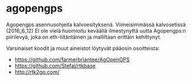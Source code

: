 # agopengps
Agopengps asennusohjeita kalvoesityksenä. Viimeisimmässä kalvosetissä (2016_6_12) EI ole vielä huomioitu keväällä ilmestynyttä uutta Agopengps:n piirilevyä, joka on eth-liitäntäinen ja malliltaan erittäin kehittynyt.

Varsinaiset koodit ja muut aineistot löytyvät pääosin osoitteista:
- https://github.com/farmerbriantee/AgOpenGPS
- https://github.com/Stefal/rtkbase
- http://rtk2go.com/

